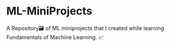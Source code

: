 # ML-MiniProjects
A Repository🗃️ of ML miniprojects that I created while learning Fundamentals of Machine Learning. 📈
